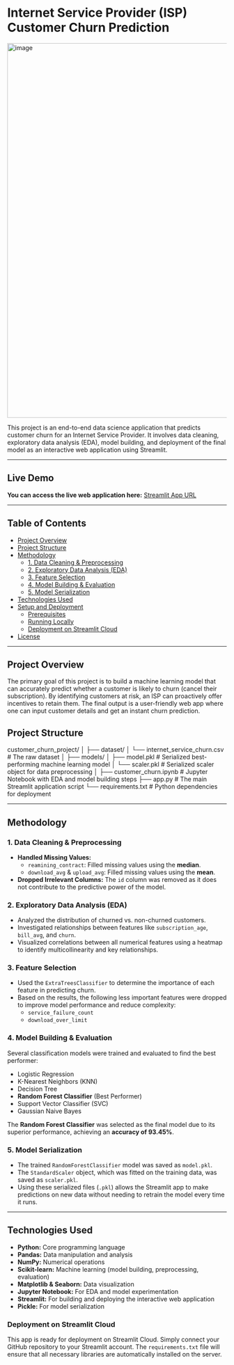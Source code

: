 # Internet Service Provider (ISP) Customer Churn Prediction

<img width="1060" height="861" alt="image" src="https://github.com/user-attachments/assets/92f55846-e942-4276-8a59-c01d35d38ca9" />

This project is an end-to-end data science application that predicts customer churn for an Internet Service Provider. It involves data cleaning, exploratory data analysis (EDA), model building, and deployment of the final model as an interactive web application using Streamlit.

---

##  Live Demo

**You can access the live web application here:** [Streamlit App URL](https://isp-churn-prediction-jjk3tt9ue2erv9jw83waop.streamlit.app/) 

---

## Table of Contents
- [Project Overview](#project-overview)
- [Project Structure](#project-structure)
- [Methodology](#methodology)
  - [1. Data Cleaning & Preprocessing](#1-data-cleaning--preprocessing)
  - [2. Exploratory Data Analysis (EDA)](#2-exploratory-data-analysis-eda)
  - [3. Feature Selection](#3-feature-selection)
  - [4. Model Building & Evaluation](#4-model-building--evaluation)
  - [5. Model Serialization](#5-model-serialization)
- [Technologies Used](#technologies-used)
- [Setup and Deployment](#setup-and-deployment)
  - [Prerequisites](#prerequisites)
  - [Running Locally](#running-locally)
  - [Deployment on Streamlit Cloud](#deployment-on-streamlit-cloud)
- [License](#license)

---

## Project Overview
The primary goal of this project is to build a machine learning model that can accurately predict whether a customer is likely to churn (cancel their subscription). By identifying customers at risk, an ISP can proactively offer incentives to retain them. The final output is a user-friendly web app where one can input customer details and get an instant churn prediction.

## Project Structure

customer_churn_project/
│
├── dataset/
│   └── internet_service_churn.csv      # The raw dataset
│
├── models/
│   ├── model.pkl                       # Serialized best-performing machine learning model
│   └── scaler.pkl                      # Serialized scaler object for data preprocessing
│
├── customer_churn.ipynb                # Jupyter Notebook with EDA and model building steps
├── app.py                              # The main Streamlit application script
└── requirements.txt                    # Python dependencies for deployment


---

## Methodology

### 1. Data Cleaning & Preprocessing
- **Handled Missing Values:**
  - `reamining_contract`: Filled missing values using the **median**.
  - `download_avg` & `upload_avg`: Filled missing values using the **mean**.
- **Dropped Irrelevant Columns:** The `id` column was removed as it does not contribute to the predictive power of the model.

### 2. Exploratory Data Analysis (EDA)
- Analyzed the distribution of churned vs. non-churned customers.
- Investigated relationships between features like `subscription_age`, `bill_avg`, and `churn`.
- Visualized correlations between all numerical features using a heatmap to identify multicollinearity and key relationships.

### 3. Feature Selection
- Used the `ExtraTreesClassifier` to determine the importance of each feature in predicting churn.
- Based on the results, the following less important features were dropped to improve model performance and reduce complexity:
  - `service_failure_count`
  - `download_over_limit`

### 4. Model Building & Evaluation
Several classification models were trained and evaluated to find the best performer:
- Logistic Regression
- K-Nearest Neighbors (KNN)
- Decision Tree
- **Random Forest Classifier** (Best Performer)
- Support Vector Classifier (SVC)
- Gaussian Naive Bayes

The **Random Forest Classifier** was selected as the final model due to its superior performance, achieving an **accuracy of 93.45%**.

### 5. Model Serialization
- The trained `RandomForestClassifier` model was saved as `model.pkl`.
- The `StandardScaler` object, which was fitted on the training data, was saved as `scaler.pkl`.
- Using these serialized files (`.pkl`) allows the Streamlit app to make predictions on new data without needing to retrain the model every time it runs.

---

## Technologies Used
- **Python:** Core programming language
- **Pandas:** Data manipulation and analysis
- **NumPy:** Numerical operations
- **Scikit-learn:** Machine learning (model building, preprocessing, evaluation)
- **Matplotlib & Seaborn:** Data visualization
- **Jupyter Notebook:** For EDA and model experimentation
- **Streamlit:** For building and deploying the interactive web application
- **Pickle:** For model serialization



### Deployment on Streamlit Cloud
This app is ready for deployment on Streamlit Cloud. Simply connect your GitHub repository to your Streamlit account. The `requirements.txt` file will ensure that all necessary libraries are automatically installed on the server.

